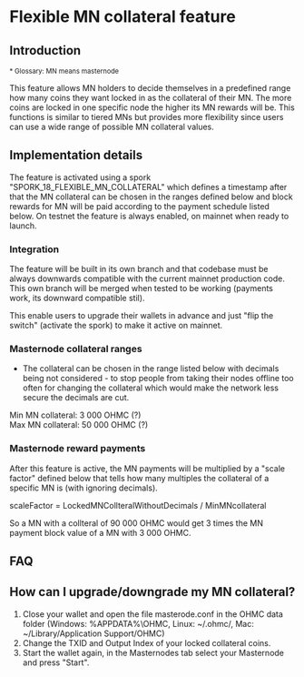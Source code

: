 
Flexible MN collateral feature
=====================


Introduction
---------------------
<sub>* Glossary: MN means masternode</sub>

This feature allows MN holders to decide themselves in a predefined range how many coins they want locked in as the collateral of their MN. The more coins are locked in one specific node the higher its MN rewards will be.
This functions is similar to tiered MNs but provides more flexibility since users can use a wide range of possible MN collateral values.

Implementation details
---------------------

The feature is activated using a spork "SPORK_18_FLEXIBLE_MN_COLLATERAL" which defines a timestamp after that the MN collateral can be chosen in the ranges
defined below and block rewards for MN will be paid according to the payment schedule listed below. On testnet the feature is always enabled, on mainnet when ready to launch.
### Integration
The feature will be built in its own branch and that codebase must be always downwards compatible with the current mainnet production code. This own branch will be merged when tested to be working (payments work, its downward compatible stil).

This enable users to upgrade their wallets in advance and just "flip the switch" (activate the spork) to make it active on mainnet. 

### Masternode collateral ranges
* The collateral can be chosen in the range listed below with decimals being not considered - to stop people from taking their nodes offline too often
for changing the collateral which would make the network less secure the decimals are cut.

Min MN collateral: 3 000 OHMC (?)<br/>
Max MN collateral: 50 000 OHMC (?)

### Masternode reward payments
After this feature is active, the MN payments will be multiplied by a "scale factor" defined below that tells how many multiples the collateral of a specific
MN is (with ignoring decimals).

scaleFactor = LockedMNCollteralWithoutDecimals / MinMNcollateral

So a MN with a collteral of 90 000 OHMC would get 3 times the MN payment block value of a MN with 3 000 OHMC.

FAQ
---------------------

## How can I upgrade/downgrade my MN collateral?
1. Close your wallet and open the file masterode.conf in the OHMC data folder (Windows: %APPDATA%\OHMC, Linux: ~/.ohmc/, Mac: ~/Library/Application Support/OHMC)
2. Change the TXID and Output Index of your locked collateral coins.
3. Start the wallet again, in the Masternodes tab select your Masternode and press "Start".
